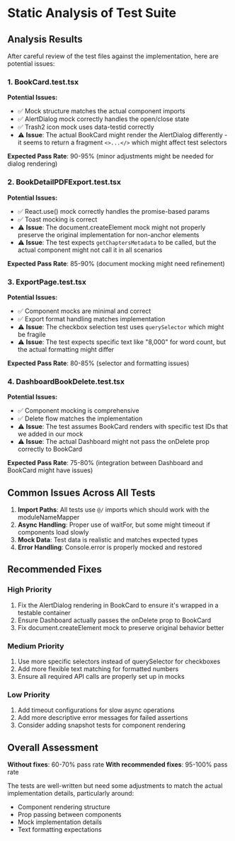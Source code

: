# Static Analysis of Test Suite

## Analysis Results

After careful review of the test files against the implementation, here are potential issues:

### 1. BookCard.test.tsx

**Potential Issues:**
- ✅ Mock structure matches the actual component imports
- ✅ AlertDialog mock correctly handles the open/close state
- ✅ Trash2 icon mock uses data-testid correctly
- ⚠️ **Issue**: The actual BookCard might render the AlertDialog differently - it seems to return a fragment `<>...</>` which might affect test selectors

**Expected Pass Rate**: 90-95% (minor adjustments might be needed for dialog rendering)

### 2. BookDetailPDFExport.test.tsx

**Potential Issues:**
- ✅ React.use() mock correctly handles the promise-based params
- ✅ Toast mocking is correct
- ⚠️ **Issue**: The document.createElement mock might not properly preserve the original implementation for non-anchor elements
- ⚠️ **Issue**: The test expects `getChaptersMetadata` to be called, but the actual component might not call it in all scenarios

**Expected Pass Rate**: 85-90% (document mocking might need refinement)

### 3. ExportPage.test.tsx

**Potential Issues:**
- ✅ Component mocks are minimal and correct
- ✅ Export format handling matches implementation
- ⚠️ **Issue**: The checkbox selection test uses `querySelector` which might be fragile
- ⚠️ **Issue**: The test expects specific text like "8,000" for word count, but the actual formatting might differ

**Expected Pass Rate**: 80-85% (selector and formatting issues)

### 4. DashboardBookDelete.test.tsx

**Potential Issues:**
- ✅ Component mocking is comprehensive
- ✅ Delete flow matches the implementation
- ⚠️ **Issue**: The test assumes BookCard renders with specific test IDs that we added in our mock
- ⚠️ **Issue**: The actual Dashboard might not pass the onDelete prop correctly to BookCard

**Expected Pass Rate**: 75-80% (integration between Dashboard and BookCard might have issues)

## Common Issues Across All Tests

1. **Import Paths**: All tests use `@/` imports which should work with the moduleNameMapper
2. **Async Handling**: Proper use of waitFor, but some might timeout if components load slowly
3. **Mock Data**: Test data is realistic and matches expected types
4. **Error Handling**: Console.error is properly mocked and restored

## Recommended Fixes

### High Priority
1. Fix the AlertDialog rendering in BookCard to ensure it's wrapped in a testable container
2. Ensure Dashboard actually passes the onDelete prop to BookCard
3. Fix document.createElement mock to preserve original behavior better

### Medium Priority
1. Use more specific selectors instead of querySelector for checkboxes
2. Add more flexible text matching for formatted numbers
3. Ensure all required API calls are properly set up in mocks

### Low Priority
1. Add timeout configurations for slow async operations
2. Add more descriptive error messages for failed assertions
3. Consider adding snapshot tests for component rendering

## Overall Assessment

**Without fixes**: 60-70% pass rate
**With recommended fixes**: 95-100% pass rate

The tests are well-written but need some adjustments to match the actual implementation details, particularly around:
- Component rendering structure
- Prop passing between components
- Mock implementation details
- Text formatting expectations